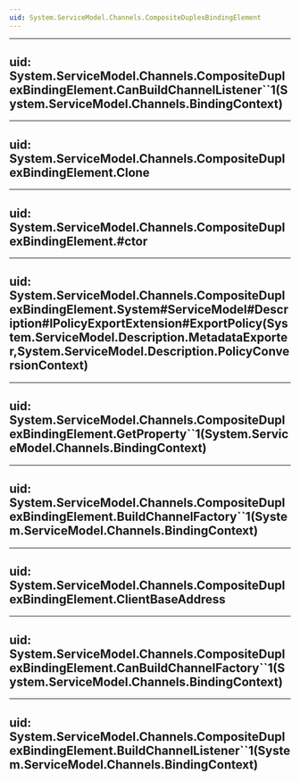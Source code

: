 ```yaml
---
uid: System.ServiceModel.Channels.CompositeDuplexBindingElement
---
```


---
uid: System.ServiceModel.Channels.CompositeDuplexBindingElement.CanBuildChannelListener``1(System.ServiceModel.Channels.BindingContext)
---

---
uid: System.ServiceModel.Channels.CompositeDuplexBindingElement.Clone
---

---
uid: System.ServiceModel.Channels.CompositeDuplexBindingElement.#ctor
---

---
uid: System.ServiceModel.Channels.CompositeDuplexBindingElement.System#ServiceModel#Description#IPolicyExportExtension#ExportPolicy(System.ServiceModel.Description.MetadataExporter,System.ServiceModel.Description.PolicyConversionContext)
---

---
uid: System.ServiceModel.Channels.CompositeDuplexBindingElement.GetProperty``1(System.ServiceModel.Channels.BindingContext)
---

---
uid: System.ServiceModel.Channels.CompositeDuplexBindingElement.BuildChannelFactory``1(System.ServiceModel.Channels.BindingContext)
---

---
uid: System.ServiceModel.Channels.CompositeDuplexBindingElement.ClientBaseAddress
---

---
uid: System.ServiceModel.Channels.CompositeDuplexBindingElement.CanBuildChannelFactory``1(System.ServiceModel.Channels.BindingContext)
---

---
uid: System.ServiceModel.Channels.CompositeDuplexBindingElement.BuildChannelListener``1(System.ServiceModel.Channels.BindingContext)
---
